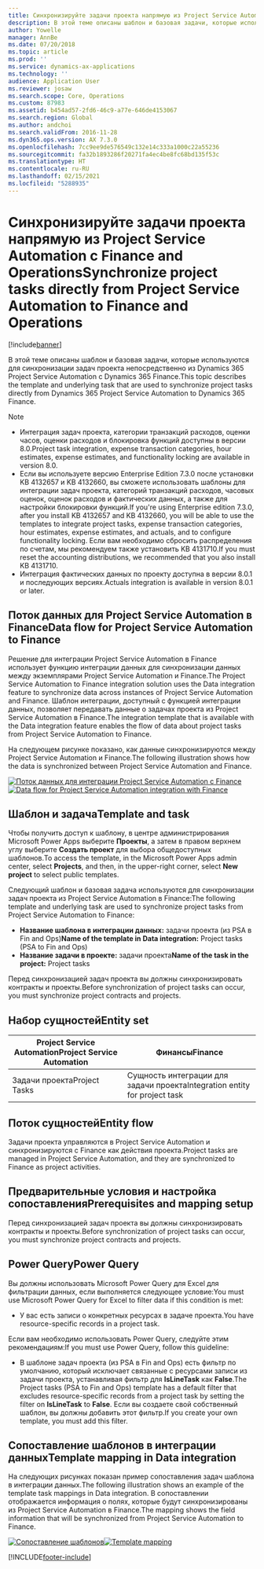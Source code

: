 ```yaml
---
title: Синхронизируйте задачи проекта напрямую из Project Service Automation с Finance and Operations
description: В этой теме описаны шаблон и базовая задачи, которые используются для синхронизации задач проекта непосредственно из Microsoft Dynamics 365 Project Service Automation с Dynamics 365 Finance.
author: Yowelle
manager: AnnBe
ms.date: 07/20/2018
ms.topic: article
ms.prod: ''
ms.service: dynamics-ax-applications
ms.technology: ''
audience: Application User
ms.reviewer: josaw
ms.search.scope: Core, Operations
ms.custom: 87983
ms.assetid: b454ad57-2fd6-46c9-a77e-646de4153067
ms.search.region: Global
ms.author: andchoi
ms.search.validFrom: 2016-11-28
ms.dyn365.ops.version: AX 7.3.0
ms.openlocfilehash: 7cc9ee9de576549c132e14c333a1000c22a55236
ms.sourcegitcommit: fa32b1893286f20271fa4ec4be8fc68bd135f53c
ms.translationtype: HT
ms.contentlocale: ru-RU
ms.lasthandoff: 02/15/2021
ms.locfileid: "5288935"
---
```

# <a name="synchronize-project-tasks-directly-from-project-service-automation-to-finance-and-operations"></a><span data-ttu-id="0940e-103">Синхронизируйте задачи проекта напрямую из Project Service Automation с Finance and Operations</span><span class="sxs-lookup"><span data-stu-id="0940e-103">Synchronize project tasks directly from Project Service Automation to Finance and Operations</span></span>

[!include[banner](../includes/banner.md)]

<span data-ttu-id="0940e-104">В этой теме описаны шаблон и базовая задачи, которые используются для синхронизации задач проекта непосредственно из Dynamics 365 Project Service Automation с Dynamics 365 Finance.</span><span class="sxs-lookup"><span data-stu-id="0940e-104">This topic describes the template and underlying task that are used to synchronize project tasks directly from Dynamics 365 Project Service Automation to Dynamics 365 Finance.</span></span>

> [!NOTE]
> - <span data-ttu-id="0940e-105">Интеграция задач проекта, категории транзакций расходов, оценки часов, оценки расходов и блокировка функций доступны в версии 8.0.</span><span class="sxs-lookup"><span data-stu-id="0940e-105">Project task integration, expense transaction categories, hour estimates, expense estimates, and functionality locking are available in version 8.0.</span></span>
> - <span data-ttu-id="0940e-106">Если вы используете версию Enterprise Edition 7.3.0 после установки KB 4132657 и KB 4132660, вы сможете использовать шаблоны для интеграции задач проекта, категорий транзакций расходов, часовых оценок, оценок расходов и фактических данных, а также для настройки блокировки функций.</span><span class="sxs-lookup"><span data-stu-id="0940e-106">If you're using Enterprise edition 7.3.0, after you install KB 4132657 and KB 4132660, you will be able to use the templates to integrate project tasks, expense transaction categories, hour estimates, expense estimates, and actuals, and to configure functionality locking.</span></span> <span data-ttu-id="0940e-107">Если вам необходимо сбросить распределения по счетам, мы рекомендуем также установить KB 4131710.</span><span class="sxs-lookup"><span data-stu-id="0940e-107">If you must reset the accounting distributions, we recommended that you also install KB 4131710.</span></span>
> - <span data-ttu-id="0940e-108">Интеграция фактических данных по проекту доступна в версии 8.0.1 и последующих версиях.</span><span class="sxs-lookup"><span data-stu-id="0940e-108">Actuals integration is available in version 8.0.1 or later.</span></span>

## <a name="data-flow-for-project-service-automation-to-finance"></a><span data-ttu-id="0940e-109">Поток данных для Project Service Automation в Finance</span><span class="sxs-lookup"><span data-stu-id="0940e-109">Data flow for Project Service Automation to Finance</span></span>

<span data-ttu-id="0940e-110">Решение для интеграции Project Service Automation в Finance использует функцию интеграции данных для синхронизации данных между экземплярами Project Service Automation и Finance.</span><span class="sxs-lookup"><span data-stu-id="0940e-110">The Project Service Automation to Finance integration solution uses the Data integration feature to synchronize data across instances of Project Service Automation and Finance.</span></span> <span data-ttu-id="0940e-111">Шаблон интеграции, доступный с функцией интеграции данных, позволяет передавать данные о задачах проекта из Project Service Automation в Finance.</span><span class="sxs-lookup"><span data-stu-id="0940e-111">The integration template that is available with the Data integration feature enables the flow of data about project tasks from Project Service Automation to Finance.</span></span>

<span data-ttu-id="0940e-112">На следующем рисунке показано, как данные синхронизируются между Project Service Automation и Finance.</span><span class="sxs-lookup"><span data-stu-id="0940e-112">The following illustration shows how the data is synchronized between Project Service Automation and Finance.</span></span>

<span data-ttu-id="0940e-113">[![Поток данных для интеграции Project Service Automation с Finance](./media/ProjectTasksFlow.png)](./media/ProjectTasksFlow.png)</span><span class="sxs-lookup"><span data-stu-id="0940e-113">[![Data flow for Project Service Automation integration with Finance](./media/ProjectTasksFlow.png)](./media/ProjectTasksFlow.png)</span></span>

## <a name="template-and-task"></a><span data-ttu-id="0940e-114">Шаблон и задача</span><span class="sxs-lookup"><span data-stu-id="0940e-114">Template and task</span></span>

<span data-ttu-id="0940e-115">Чтобы получить доступ к шаблону, в центре администрирования Microsoft Power Apps выберите **Проекты**, а затем в правом верхнем углу выберите **Создать проект** для выбора общедоступных шаблонов.</span><span class="sxs-lookup"><span data-stu-id="0940e-115">To access the template, in the Microsoft Power Apps admin center, select **Projects**, and then, in the upper-right corner, select **New project** to select public templates.</span></span>

<span data-ttu-id="0940e-116">Следующий шаблон и базовая задача используются для синхронизации задач проекта из Project Service Automation в Finance:</span><span class="sxs-lookup"><span data-stu-id="0940e-116">The following template and underlying task are used to synchronize project tasks from Project Service Automation to Finance:</span></span>

- <span data-ttu-id="0940e-117">**Название шаблона в интеграции данных:** задачи проекта (из PSA в Fin and Ops)</span><span class="sxs-lookup"><span data-stu-id="0940e-117">**Name of the template in Data integration:** Project tasks (PSA to Fin and Ops)</span></span>
- <span data-ttu-id="0940e-118">**Название задачи в проекте:** задачи проекта</span><span class="sxs-lookup"><span data-stu-id="0940e-118">**Name of the task in the project:** Project tasks</span></span>

<span data-ttu-id="0940e-119">Перед синхронизацией задач проекта вы должны синхронизировать контракты и проекты.</span><span class="sxs-lookup"><span data-stu-id="0940e-119">Before synchronization of project tasks can occur, you must synchronize project contracts and projects.</span></span>

## <a name="entity-set"></a><span data-ttu-id="0940e-120">Набор сущностей</span><span class="sxs-lookup"><span data-stu-id="0940e-120">Entity set</span></span>

| <span data-ttu-id="0940e-121">Project Service Automation</span><span class="sxs-lookup"><span data-stu-id="0940e-121">Project Service Automation</span></span> | <span data-ttu-id="0940e-122">Финансы</span><span class="sxs-lookup"><span data-stu-id="0940e-122">Finance</span></span>                             |
|----------------------------|-------------------------------------|
| <span data-ttu-id="0940e-123">Задачи проекта</span><span class="sxs-lookup"><span data-stu-id="0940e-123">Project Tasks</span></span>              | <span data-ttu-id="0940e-124">Сущность интеграции для задачи проекта</span><span class="sxs-lookup"><span data-stu-id="0940e-124">Integration entity for project task</span></span> |

## <a name="entity-flow"></a><span data-ttu-id="0940e-125">Поток сущностей</span><span class="sxs-lookup"><span data-stu-id="0940e-125">Entity flow</span></span>

<span data-ttu-id="0940e-126">Задачи проекта управляются в Project Service Automation и синхронизируются с Finance как действия проекта.</span><span class="sxs-lookup"><span data-stu-id="0940e-126">Project tasks are managed in Project Service Automation, and they are synchronized to Finance as project activities.</span></span>

## <a name="prerequisites-and-mapping-setup"></a><span data-ttu-id="0940e-127">Предварительные условия и настройка сопоставления</span><span class="sxs-lookup"><span data-stu-id="0940e-127">Prerequisites and mapping setup</span></span>

<span data-ttu-id="0940e-128">Перед синхронизацией задач проекта вы должны синхронизировать контракты и проекты.</span><span class="sxs-lookup"><span data-stu-id="0940e-128">Before synchronization of project tasks can occur, you must synchronize project contracts and projects.</span></span>

## <a name="power-query"></a><span data-ttu-id="0940e-129">Power Query</span><span class="sxs-lookup"><span data-stu-id="0940e-129">Power Query</span></span>

<span data-ttu-id="0940e-130">Вы должны использовать Microsoft Power Query для Excel для фильтрации данных, если выполняется следующее условие:</span><span class="sxs-lookup"><span data-stu-id="0940e-130">You must use Microsoft Power Query for Excel to filter data if this condition is met:</span></span>

- <span data-ttu-id="0940e-131">У вас есть записи о конкретных ресурсах в задаче проекта.</span><span class="sxs-lookup"><span data-stu-id="0940e-131">You have resource-specific records in a project task.</span></span>

<span data-ttu-id="0940e-132">Если вам необходимо использовать Power Query, следуйте этим рекомендациям:</span><span class="sxs-lookup"><span data-stu-id="0940e-132">If you must use Power Query, follow this guideline:</span></span>

- <span data-ttu-id="0940e-133">В шаблоне задач проекта (из PSA в Fin and Ops) есть фильтр по умолчанию, который исключает связанные с ресурсами записи из задачи проекта, устанавливая фильтр для **IsLineTask** как **False**.</span><span class="sxs-lookup"><span data-stu-id="0940e-133">The Project tasks (PSA to Fin and Ops) template has a default filter that excludes resource-specific records from a project task by setting the filter on **IsLineTask** to **False**.</span></span> <span data-ttu-id="0940e-134">Если вы создаете свой собственный шаблон, вы должны добавить этот фильтр.</span><span class="sxs-lookup"><span data-stu-id="0940e-134">If you create your own template, you must add this filter.</span></span>

## <a name="template-mapping-in-data-integration"></a><span data-ttu-id="0940e-135">Сопоставление шаблонов в интеграции данных</span><span class="sxs-lookup"><span data-stu-id="0940e-135">Template mapping in Data integration</span></span>

<span data-ttu-id="0940e-136">На следующих рисунках показан пример сопоставления задач шаблона в интеграции данных.</span><span class="sxs-lookup"><span data-stu-id="0940e-136">The following illustration shows an example of the template task mappings in Data integration.</span></span> <span data-ttu-id="0940e-137">В сопоставлении отображается информация о полях, которые будут синхронизированы из Project Service Automation в Finance.</span><span class="sxs-lookup"><span data-stu-id="0940e-137">The mapping shows the field information that will be synchronized from Project Service Automation to Finance.</span></span>

<span data-ttu-id="0940e-138">[![Сопоставление шаблонов](./media/ProjectTasksMapping.png)](./media/ProjectTasksMapping.png)</span><span class="sxs-lookup"><span data-stu-id="0940e-138">[![Template mapping](./media/ProjectTasksMapping.png)](./media/ProjectTasksMapping.png)</span></span>


[!INCLUDE[footer-include](../includes/footer-banner.md)]